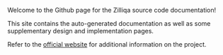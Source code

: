 Welcome to the Github page for the Zilliqa source code documentation!

This site contains the auto-generated documentation as well as some supplementary design and implementation pages.

Refer to the <A href="http://www.zilliqa.com">official website</A> for additional information on the project.